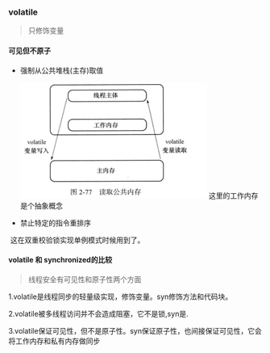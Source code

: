 ### volatile

> 只修饰变量

#### 可见但不原子

- 强制从公共堆栈(主存)取值

  ![1549797335734](assets/1549797335734.png)
   这里的工作内存是个抽象概念
- 禁止特定的指令重排序

​      这在双重校验锁实现单例模式时候用到了。  



#### volatile 和 synchronized的比较

> 线程安全有可见性和原子性两个方面

1.volatile是线程同步的轻量级实现，修饰变量。syn修饰方法和代码块。

2.volatile被多线程访问并不会造成阻塞，它不是锁,syn是.

3.volatile保证可见性，但不是原子性。syn保证原子性，也间接保证可见性，它会将工作内存和私有内存做同步

